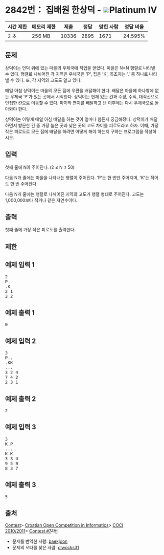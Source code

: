# 2842번： 집배원 한상덕 - <img src="https://static.solved.ac/tier_small/17.svg" style="height:20px" />Platinum IV

| 시간 제한 | 메모리 제한 | 제출 | 정답 | 맞힌 사람 | 정답 비율 |
| --- | --- | --- | --- | --- | --- |
| 3 초 | 256 MB | 10336 | 2895 | 1671 | 24.595% |

## 문제

상덕이는 언덕 위에 있는 마을의 우체국에 직업을 얻었다. 마을은 N×N 행렬로 나타낼 수 있다. 행렬로 나뉘어진 각 지역은 우체국은 'P', 집은 'K', 목초지는 '.' 중 하나로 나타낼 수 있다. 또, 각 지역의 고도도 알고 있다.

매일 아침 상덕이는 마을의 모든 집에 우편을 배달해야 한다. 배달은 마을에 하나밖에 없는 우체국 'P'가 있는 곳에서 시작한다. 상덕이는 현재 있는 칸과 수평, 수직, 대각선으로 인접한 칸으로 이동할 수 있다. 마지막 편지를 배달하고 난 이후에는 다시 우체국으로 돌아와야 한다.

상덕이는 이렇게 매일 아침 배달을 하는 것이 얼마나 힘든지 궁금해졌다. 상덕이가 배달하면서 방문한 칸 중 가장 높은 곳과 낮은 곳의 고도 차이를 피로도라고 하자. 이때, 가장 작은 피로도로 모든 집에 배달을 하려면 어떻게 해야 하는지 구하는 프로그램을 작성하시오.

## 입력

첫째 줄에 N이 주어진다. (2 ≤ N ≤ 50)

다음 N개 줄에는 마을을 나타내는 행렬이 주어진다. 'P'는 한 번만 주어지며, 'K'는 적어도 한 번 주어진다.

다음 N개 줄에는 행렬로 나뉘어진 지역의 고도가 행렬 형태로 주어진다. 고도는 1,000,000보다 작거나 같은 자연수이다.

## 출력

첫째 줄에 가장 작은 피로도를 출력한다.

## 제한

## 예제 입력 1

<pre>2
P.
.K
2 1
3 2
</pre>
## 예제 출력 1

<pre>0
</pre>
## 예제 입력 2

<pre>3
P..
.KK
...
3 2 4
7 4 2
2 3 1
</pre>
## 예제 출력 2

<pre>2
</pre>
## 예제 입력 3

<pre>3
K.P
...
K.K
3 3 4
9 5 9
8 3 7
</pre>
## 예제 출력 3

<pre>5
</pre>
## 출처

[Contest](/category/45)> [Croatian Open Competition in Informatics](/category/17)> [COCI 2010/2011](/category/20)> [Contest #7](/category/detail/81)4번

- 문제를 번역한 사람: [baekjoon](/user/baekjoon)
- 문제의 오타를 찾은 사람: [dlwocks31](/user/dlwocks31)
